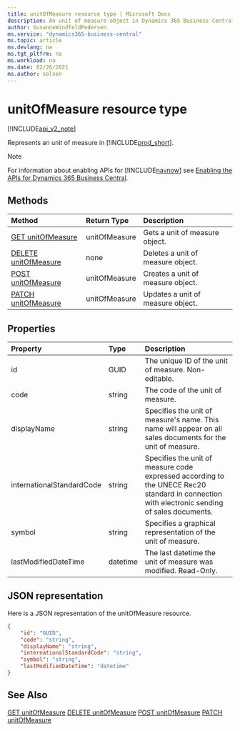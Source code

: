 ```yaml
---
title: unitOfMeasure resource type | Microsoft Docs
description: An unit of measure object in Dynamics 365 Business Central.
author: SusanneWindfeldPedersen
ms.service: "dynamics365-business-central"
ms.topic: article
ms.devlang: na
ms.tgt_pltfrm: na
ms.workload: na
ms.date: 02/26/2021
ms.author: solsen
---
```


# unitOfMeasure resource type

[!INCLUDE[api_v2_note](../../includes/api_v2_note.md)]

<!-- START>DO_NOT_EDIT -->
<!-- IMPORTANT:Do not edit any of the content between here and the END>DO_NOT_EDIT. -->
Represents an unit of measure in [!INCLUDE[prod_short](../../../includes/prod_short.md)].

> [!NOTE]
> For information about enabling APIs for [!INCLUDE[navnow](../../includes/navnow_md.md)] see [Enabling the APIs for Dynamics 365 Business Central](../enabling-apis-for-dynamics-nav.md).

## Methods

| Method | Return Type|Description |
|:--------------------|:-----------|:-------------------------|
|[GET unitOfMeasure](../api/dynamics_unitofmeasure_get.md)|unitOfMeasure|Gets a unit of measure object.|
|[DELETE unitOfMeasure](../api/dynamics_unitofmeasure_delete.md)|none|Deletes a unit of measure object.|
|[POST unitOfMeasure](../api/dynamics_unitofmeasure_create.md)|unitOfMeasure|Creates a unit of measure object.|
|[PATCH unitOfMeasure](../api/dynamics_unitofmeasure_update.md)|unitOfMeasure|Updates a unit of measure object.|



## Properties

| Property           | Type   |Description     |
|:-------------------|:-------|:---------------|
|id|GUID|The unique ID of the unit of measure. Non-editable.|
|code|string|The code of the unit of measure.|
|displayName|string|Specifies the unit of measure's name. This name will appear on all sales documents for the unit of measure.|
|internationalStandardCode|string|Specifies the unit of measure code expressed according to the UNECE Rec20 standard in connection with electronic sending of sales documents.|
|symbol|string|Specifies a graphical representation of the unit of measure.|
|lastModifiedDateTime|datetime|The last datetime the unit of measure was modified. Read-Only.|

## JSON representation

Here is a JSON representation of the unitOfMeasure resource.


```json
{
    "id": "GUID",
    "code": "string",
    "displayName": "string",
    "internationalStandardCode": "string",
    "symbol": "string",
    "lastModifiedDateTime": "datetime"
}
```
<!-- IMPORTANT: END>DO_NOT_EDIT -->



## See Also
[GET unitOfMeasure](../api/dynamics_unitOfMeasure_Get.md)
[DELETE unitOfMeasure](../api/dynamics_unitOfMeasure_Delete.md)
[POST unitOfMeasure](../api/dynamics_unitOfMeasure_Create.md)
[PATCH unitOfMeasure](../api/dynamics_unitOfMeasure_Update.md)
